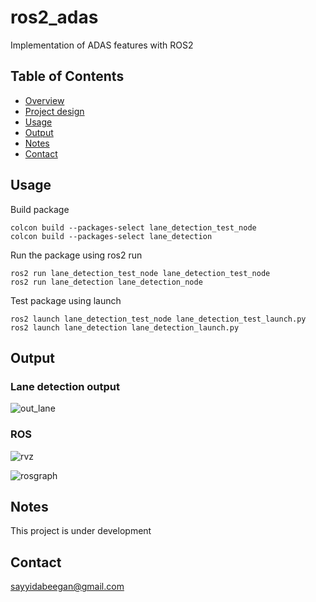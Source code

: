# ros2_adas
Implementation of ADAS features with ROS2

## Table of Contents

- [Overview](#overview)
- [Project design](#design)
- [Usage](#usage)
- [Output](#output)
- [Notes](#notes)
- [Contact](#contact)

## Usage
Build package
```
colcon build --packages-select lane_detection_test_node
colcon build --packages-select lane_detection
```
Run the package using ros2 run
```
ros2 run lane_detection_test_node lane_detection_test_node
ros2 run lane_detection lane_detection_node
```
Test package using launch
```
ros2 launch lane_detection_test_node lane_detection_test_launch.py 
ros2 launch lane_detection lane_detection_launch.py
```
## Output
### Lane detection output
![out_lane](https://github.com/sayyidabeegam/ros2_adas/assets/47295006/0265e705-ff20-42de-a12b-62d68ec43e93)
### ROS
![rvz](https://github.com/sayyidabeegam/ros2_adas/assets/47295006/7f90f6ce-faed-447e-835d-20d5b2df62ff)

![rosgraph](https://github.com/sayyidabeegam/ros2_adas/assets/47295006/c0be1709-4b01-4c26-ad53-9aec9d77a274)

## Notes
This project is under development
## Contact
sayyidabeegan@gmail.com
